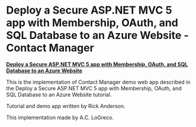 # Deploy a Secure ASP.NET MVC 5 app with Membership, OAuth, and SQL Database to an Azure Website - Contact Manager #

**[Deploy a Secure ASP.NET MVC 5 app with Membership, OAuth, and SQL Database to an Azure Website](http://azure.microsoft.com/en-us/documentation/articles/web-sites-dotnet-deploy-aspnet-mvc-app-membership-oauth-sql-database/)**

This is the implementation of Contact Manager demo web app described in the Deploy a Secure ASP.NET MVC 5 app with Membership, OAuth, and SQL Database to an Azure Website tutorial.

Tutorial and demo app written by Rick Anderson.

This implementation made by A.C. LoGreco.